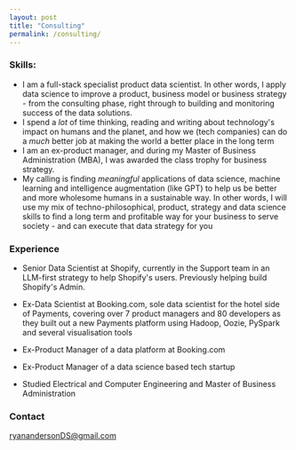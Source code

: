 ```yaml
---
layout: post
title: "Consulting"
permalink: /consulting/
---
```


### Skills:
* I am a full-stack specialist product data scientist. In other words, I apply data science to improve a product, business model or business strategy - from the consulting phase, right through to building and monitoring success of the data solutions.
* I spend a _lot_ of time thinking, reading and writing about technology's impact on humans and the planet, and how we (tech companies) can do a _much_ better job at making the world a better place in the long term
* I am an ex-product manager, and during my Master of Business Administration (MBA), I was awarded the class trophy for business strategy.
* My calling is finding _meaningful_ applications of data science, machine learning and intelligence augmentation (like GPT) to help us be better and more wholesome humans in a sustainable way. In other words, I will use my mix of techno-philosophical, product, strategy and data science skills to find a long term and profitable way for your business to serve society - and can execute that data strategy for you

### Experience 
* Senior Data Scientist at Shopify, currently in the Support team in an LLM-first strategy to help Shopify's users. Previously helping build Shopify's Admin.
* Ex-Data Scientist at Booking.com, sole data scientist for the hotel side of Payments, covering over 7 product managers and 80 developers as they built out a new Payments platform using Hadoop, Oozie, PySpark and several visualisation tools

* Ex-Product Manager of a data platform at Booking.com
* Ex-Product Manager of a data science based tech startup
* Studied Electrical and Computer Engineering and Master of Business Administration

### Contact
[ryanandersonDS@gmail.com](mailto:ryanandersonDS@gmail.com)
